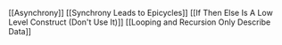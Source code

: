 [[Asynchrony]]
[[Synchrony Leads to Epicycles]]
[[If Then Else Is A Low Level Construct (Don't Use It)]]
[[Looping and Recursion Only Describe Data]]
